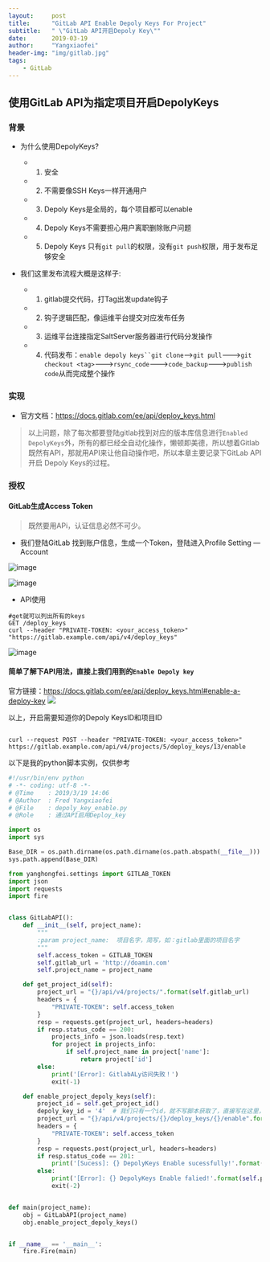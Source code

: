 ```yaml
---
layout:     post
title:      "GitLab API Enable Depoly Keys For Project"
subtitle:   " \"GitLab API开启Depoly Key\""
date:       2019-03-19
author:     "Yangxiaofei"
header-img: "img/gitlab.jpg"
tags:
    - GitLab
---
```


## 使用GitLab API为指定项目开启DepolyKeys

### 背景
- 为什么使用DepolyKeys?
    - 1. 安全
    - 2. 不需要像SSH Keys一样开通用户
    - 3. Depoly Keys是全局的，每个项目都可以enable
    - 4. Depoly Keys不需要担心用户离职删除账户问题
    - 5. Depoly Keys 只有`git pull`的权限，没有`git push`权限，用于发布足够安全


- 我们这里发布流程大概是这样子:
    - 1. gitlab提交代码，打Tag出发update钩子
    - 2. 钩子逻辑匹配，像运维平台提交对应发布任务
    - 3. 运维平台连接指定SaltServer服务器进行代码分发操作
    - 4. 代码发布：`enable depoly keys``git clone`-->`git pull`--->`git checkout <tag>`--->`rsync_code`--->`code_backup`--->`publish code`从而完成整个操作

### 实现

- 官方文档：https://docs.gitlab.com/ee/api/deploy_keys.html
> 以上问题，除了每次都要登陆gitlab找到对应的版本库信息进行`Enabled DepolyKeys`外，所有的都已经全自动化操作，懒顿即美德，所以想着Gitlab既然有API，那就用API来让他自动操作吧，所以本章主要记录下GitLab API 开启 Depoly Keys的过程。

### 授权
#### GitLab生成Access Token
> 既然要用APi，认证信息必然不可少。

- 我们登陆GitLab 找到账户信息，生成一个Token，登陆进入Profile Setting — Account

![image](https://ws1.sinaimg.cn/large/005X1wn0gy1g1892l6ru6j31gb0nrju1.jpg)

![image](https://ws1.sinaimg.cn/large/005X1wn0gy1g1892l4gsuj31gj0hcac6.jpg)

- API使用

```shell
#get就可以列出所有的keys
GET /deploy_keys
curl --header "PRIVATE-TOKEN: <your_access_token>" "https://gitlab.example.com/api/v4/deploy_keys"
```

![image](https://ws1.sinaimg.cn/large/005X1wn0gy1g1892l68t0j31gy054gpw.jpg)


#### 简单了解下API用法，直接上我们用到的`Enable Depoly key`

官方链接：https://docs.gitlab.com/ee/api/deploy_keys.html#enable-a-deploy-key
![](https://ws1.sinaimg.cn/large/005X1wn0gy1g189dz1rm7j30vr0hodgt.jpg)

以上，开启需要知道你的Depoly KeysID和项目ID
```shell

curl --request POST --header "PRIVATE-TOKEN: <your_access_token>" https://gitlab.example.com/api/v4/projects/5/deploy_keys/13/enable
```
以下是我的python脚本实例，仅供参考


```python
#!/usr/bin/env python
# -*- coding: utf-8 -*-
# @Time    : 2019/3/19 14:06
# @Author  : Fred Yangxiaofei
# @File    : depoly_key_enable.py
# @Role    : 通过API启用Deploy_key

import os
import sys

Base_DIR = os.path.dirname(os.path.dirname(os.path.abspath(__file__)))
sys.path.append(Base_DIR)

from yanghongfei.settings import GITLAB_TOKEN
import json
import requests
import fire


class GitLabAPI():
    def __init__(self, project_name):
        """
        :param project_name:  项目名字，简写，如：gitlab里面的项目名字
        """
        self.access_token = GITLAB_TOKEN
        self.gitlab_url = 'http://doamin.com'
        self.project_name = project_name

    def get_project_id(self):
        project_url = "{}/api/v4/projects/".format(self.gitlab_url)
        headers = {
            "PRIVATE-TOKEN": self.access_token
        }
        resp = requests.get(project_url, headers=headers)
        if resp.status_code == 200:
            projects_info = json.loads(resp.text)
            for project in projects_info:
                if self.project_name in project['name']:
                    return project['id']
        else:
            print('[Error]: GitlabALy访问失败！')
            exit(-1)

    def enable_project_depoly_keys(self):
        project_id = self.get_project_id()
        depoly_key_id = '4'  # 我们只有一个id，就不写脚本获取了，直接写在这里，获取方式：curl --header "PRIVATE-TOKEN: <your_access_token>" "http://domain.com/api/v4/deploy_keys"
        project_url = "{}/api/v4/projects/{}/deploy_keys/{}/enable".format(self.gitlab_url, project_id, depoly_key_id)
        headers = {
            "PRIVATE-TOKEN": self.access_token
        }
        resp = requests.post(project_url, headers=headers)
        if resp.status_code == 201:
            print('[Sucess]: {} DepolyKeys Enable sucessfully!'.format(self.project_name))
        else:
            print('[Error]: {} DepolyKeys Enable falied!'.format(self.project_name))
            exit(-2)


def main(project_name):
    obj = GitLabAPI(project_name)
    obj.enable_project_depoly_keys()


if __name__ == '__main__':
    fire.Fire(main)

```
